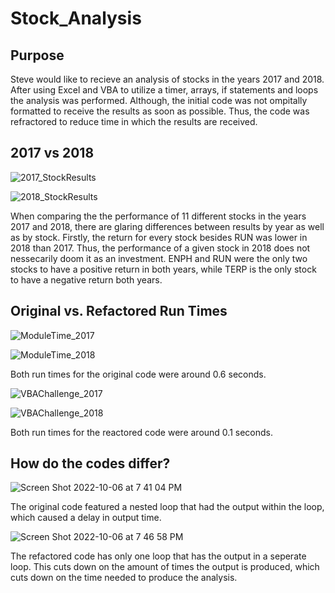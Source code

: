 # Stock_Analysis

## Purpose

Steve would like to recieve an analysis of stocks in the years 2017 and 2018. After using Excel and VBA to utilize a timer, arrays, if statements and loops the analysis was performed. Although, the initial code was not ompitally formatted to receive the results as soon as possible. Thus, the code was refractored to reduce time in which the results are received.  

## 2017 vs 2018 

![2017_StockResults](https://user-images.githubusercontent.com/108902185/194435234-23c35a79-170c-40d1-8035-2188e108fd3e.png)

![2018_StockResults](https://user-images.githubusercontent.com/108902185/194435244-907364d5-9a6a-429f-9ea0-f144e0a3bd5f.png)

When comparing the the performance of 11 different stocks in the years 2017 and 2018, there are glaring differences between results by year as well as by stock. Firstly, the return for every stock besides RUN was lower in 2018 than 2017. Thus, the performance of a given stock in 2018 does not nessecarily doom it as an investment. ENPH and RUN were the only two stocks to have a positive return in both years, while TERP is the only stock to have a negative return both years. 

## Original vs. Refactored Run Times 
![ModuleTime_2017](https://user-images.githubusercontent.com/108902185/194435367-e638adb1-08a0-4cb3-a4aa-4c2a252dedc0.png)

![ModuleTime_2018](https://user-images.githubusercontent.com/108902185/194435371-c8cf8e93-0e0f-4620-9530-b1c46f97e263.png)

Both run times for the original code were around 0.6 seconds.

![VBAChallenge_2017](https://user-images.githubusercontent.com/108902185/194435450-21572791-f53d-4cb3-b6cb-b1130a0867bd.png)

![VBAChallenge_2018](https://user-images.githubusercontent.com/108902185/194435465-49b102c4-b3c5-402e-8a34-5048b6ab4cfe.png)

Both run times for the reactored code were around 0.1 seconds.

## How do the codes differ?
![Screen Shot 2022-10-06 at 7 41 04 PM](https://user-images.githubusercontent.com/108902185/194437490-b9613a96-07e3-4ecb-8484-10f63a94f946.png)

The original code featured a nested loop that had the output within the loop, which caused a delay in output time.

![Screen Shot 2022-10-06 at 7 46 58 PM](https://user-images.githubusercontent.com/108902185/194438044-e5a11c66-3ba8-44f7-8b20-c47d09f2d3da.png)

The refactored code has only one loop that has the output in a seperate loop. This cuts down on the amount of times the output is produced, which cuts down on the time needed to produce the analysis.

